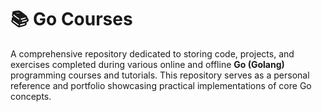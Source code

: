 # 📚 Go Courses

A comprehensive repository dedicated to storing code, projects, and exercises completed during various online and offline **Go (Golang)** programming courses and tutorials. This repository serves as a personal reference and portfolio showcasing practical implementations of core Go concepts.